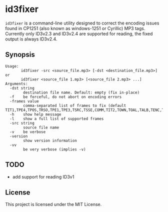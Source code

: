 # id3fixer

`id3fixer` is a command-line utility designed to correct the encoding issues found in CP1251 (also known as windows-1251 or Cyrillic) MP3 tags. Currently only ID3v2.3 and ID3v2.4 are supported for reading, the fixed output is always ID3v2.4.

## Synopsis
```
Usage:
       id3fixer -src <source_file.mp3> [-dst <destination_file.mp3>]
or
       id3fixer <source_file 1.mp3> [<source_file 2.mp3> ...]
Arguments:
  -dst string
    	destination file name. Default: empty (fix in-place)
  -f	be forceful, do not abort on encoding errors
  -frames value
    	comma-separated list of frames to fix (default TIT1,TPE4,TPOS,TRSO,TPE1,TPE3,TSRC,TSSE,COMM,TIT2,TOWN,TOAL,TALB,TENC,TOFN,TXXX,TCOP,TOPE,TIT3,TCOM,TRCK,TLAN,TPUB,TDLY,TORY,TRSN,TKEY,TEXT,TOLY,TYER,TCON,TLEN,TFLT,TMED,TSIZ,TPE2,TIME,TDAT,TBPM,TRDA)
  -h	show help message
  -l	show a full list of supported frames
  -src string
    	source file name
  -v	be verbose
  -version
    	show version information
  -vv
    	be very verbose (implies -v)
```

## TODO

* add support for reading ID3v1

## License

This project is licensed under the MIT License.
